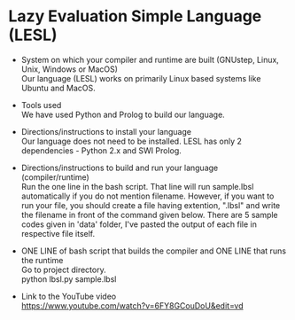 # Lazy Evaluation Simple Language (LESL)

- System on which your compiler and runtime are built (GNUstep, Linux, Unix, Windows or MacOS)  
Our language (LESL) works on primarily Linux based systems like Ubuntu and MacOS.
- Tools used  
We have used Python and Prolog to build our language.
- Directions/instructions to install your language  
Our language does not need to be installed. LESL has only 2 dependencies - Python 2.x and SWI Prolog.
- Directions/instructions to build and run your language (compiler/runtime)     
Run the one line in the bash script. That line will run sample.lbsl automatically if you do not mention filename. However, if you want to run your file, you should create a file having extention, ".lbsl" and write the filename in front of the command given below. There are 5 sample codes given in 'data' folder, I've pasted the output of each file in respective file itself.

- ONE LINE of bash script that builds the compiler and ONE LINE that runs the runtime    
Go to project directory.    
python lbsl.py sample.lbsl

- Link to the YouTube video     
https://www.youtube.com/watch?v=6FY8GCouDoU&edit=vd
